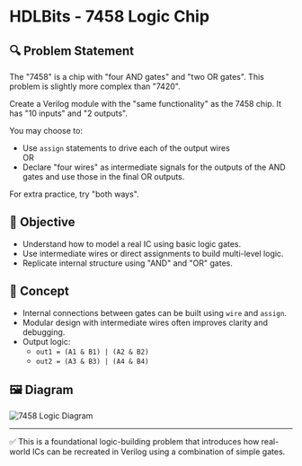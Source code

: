 # HDLBits - 7458 Logic Chip

## 🔍 Problem Statement

The "7458" is a chip with "four AND gates" and "two OR gates". This problem is slightly more complex than "7420".

Create a Verilog module with the "same functionality" as the 7458 chip. It has "10 inputs" and "2 outputs".

You may choose to:
- Use `assign` statements to drive each of the output wires  
OR  
- Declare "four wires" as intermediate signals for the outputs of the AND gates and use those in the final OR outputs.

For extra practice, try "both ways".

## 🎯 Objective
- Understand how to model a real IC using basic logic gates.
- Use intermediate wires or direct assignments to build multi-level logic.
- Replicate internal structure using "AND" and "OR" gates.

## 🧠 Concept
- Internal connections between gates can be built using `wire` and `assign`.
- Modular design with intermediate wires often improves clarity and debugging.
- Output logic:
  - `out1 = (A1 & B1) | (A2 & B2)`
  - `out2 = (A3 & B3) | (A4 & B4)`

## 🖼️ Diagram
![7458 Logic Diagram](https://hdlbits.01xz.net/mw/images/e/e1/7458.png)

---

✅ This is a foundational logic-building problem that introduces how real-world ICs can be recreated in Verilog using a combination of simple gates.

